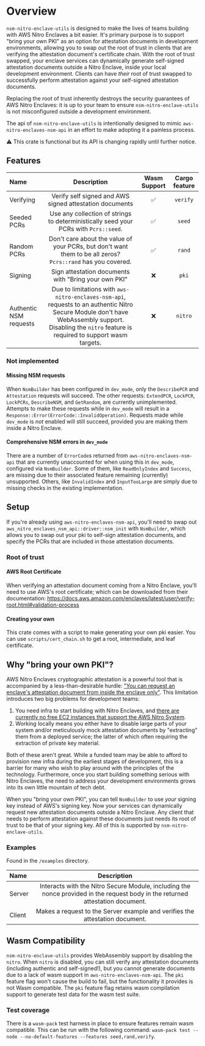 # Overview
`nsm-nitro-enclave-utils` is designed to make the lives of teams building with AWS Nitro Enclaves a bit easier.
It's primary purpose is to support "bring your own PKI" as an option for attestation documents in development environments, allowing you to swap out the root of trust in clients that are verifying the attestation document's certificate chain.
With the root of trust swapped, your enclave services can dynamically generate self-signed attestation documents outside a Nitro Enclave, inside your local development environment. Clients can have _their_ root of trust swapped to successfully perform attestation against your self-signed attestation documents.

Replacing the root of trust inherently destroys the security guarantees of AWS Nitro Enclaves: it is up to your team to ensure `nsm-nitro-enclave-utils` is not misconfigured outside a development environment.

The api of `nsm-nitro-enclave-utils` is intentionally designed to mimic `aws-nitro-enclaves-nsm-api` in an effort to make adopting it a painless process.

⚠️ This crate is functional but its API is changing rapidly until further notice.

## Features

| Name                   |                                                                                              Description                                                                                              | Wasm Support | Cargo feature |
|:-----------------------|:-----------------------------------------------------------------------------------------------------------------------------------------------------------------------------------------------------:|:------------:|:-------------:|
| Verifying              |                                                                        Verify self signed and AWS signed attestation documents                                                                        |      ✅       |   `verify`    |
| Seeded PCRs            |                                                         Use any collection of strings to deterministically seed your PCRs with `Pcrs::seed`.                                                          |      ✅       |    `seed`     |
| Random PCRs            |                                              Don't care about the value of your PCRs, but don't want them to be all zeros? `Pcrs::rand` has you covered.                                              |      ✅       |    `rand`     |
| Signing                |                                                                         Sign attestation documents with "Bring your own PKI"                                                                          |      ❌       |     `pki`     |
| Authentic NSM requests | Due to limitations with `aws-nitro-enclaves-nsm-api`, requests to an authentic Nitro Secure Module don't have WebAssembly support. Disabling the `nitro` feature is required to support wasm targets. |      ❌       |    `nitro`    |


### Not implemented

#### Missing NSM requests
When `NsmBuilder` has been configured in `dev_mode`, only the `DescribePCR` and `Attestation` requests will succeed. The other requests: `ExtendPCR`, `LockPCR`, `LockPCRs`, `DescribeNSM`, and `GetRandom`, are currently unimplemented. Attempts to make these requests while in `dev_mode` will result in a `Response::Error(ErrorCode::InvalidOperation)`. Requests made while `dev_mode` is _not_ enabled will still succeed, provided you are making them inside a Nitro Enclave.

#### Comprehensive NSM errors in `dev_mode`
There are a number of `ErrorCode`s returned from `aws-nitro-enclaves-nsm-api` that are currently unaccounted for when using this in `dev_mode`, configured via `NsmBuilder`. Some of them, like `ReadOnlyIndex` and `Success`, are missing due to their associated feature remaining (currently) unsupported. Others, like `InvalidIndex` and `InputTooLarge` are simply due to missing checks in the existing implementation.

## Setup
If you're already using `aws-nitro-enclaves-nsm-api`, you'll need to swap out `aws_nitro_enclaves_nsm_api::driver::nsm_init` with `NsmBuilder`, which allows you to swap out your pki to self-sign attestation documents, and specify the PCRs that are included in those attestation documents.

### Root of trust

#### AWS Root Certificate
When verifying an attestation document coming from a Nitro Enclave, you'll need to use AWS's root certificate; which can be downloaded from their documentation: https://docs.aws.amazon.com/enclaves/latest/user/verify-root.html#validation-process

#### Creating your own
This crate comes with a script to make generating your own pki easier. You can use `scripts/cert_chain.sh` to get a root, intermediate, and leaf certificate.

## Why "bring your own PKI"?
AWS Nitro Enclaves cryptographic attestation is a powerful tool that is accompanied by a less-than-desirable hurdle: ["You can request an enclave's attestation document from inside the enclave only"](https://docs.aws.amazon.com/enclaves/latest/user/set-up-attestation.html). This limitation introduces two big problems for development teams:
1. You need infra to start building with Nitro Enclaves, and [there are currently no free EC2 instances that support the AWS Nitro System](https://docs.aws.amazon.com/ec2/latest/instancetypes/ec2-nitro-instances.html).
2. Working locally means you either have to disable large parts of your system and/or meticulously mock attestation documents by "extracting" them from a deployed service; the latter of which often requiring the extraction of private key material.

Both of these aren't great. While a funded team may be able to afford to provision new infra during the earliest stages of development, this is a barrier for many who wish to play around with the principles of the technology. Furthermore, once you start building something serious with Nitro Enclaves, the need to address your development environments grows into its own little mountain of tech debt.

When you "bring your own PKI", you can tell `NsmBuilder` to use _your_ signing key instead of AWS's signing key. Now your services can dynamically request new attestation documents outside a Nitro Enclave. Any client that needs to perform attestation against these documents just needs its root of trust to be that of your signing key. All of this is supported by `nsm-nitro-enclave-utils`.

### Examples

Found in the `/examples` directory.

| Name   |                                                          Description                                                           |
|:-------|:------------------------------------------------------------------------------------------------------------------------------:|
| Server | Interacts with the Nitro Secure Module, including the nonce provided in the request body in the returned attestation document. |
| Client |                          Makes a request to the Server example and verifies the attestation document.                          |


## Wasm Compatibility

`nsm-nitro-enclave-utils` provides WebAssembly support by disabling the `nitro`. When `nitro` is disabled, you can still verify any attestation documents (including authentic and self-signed!), but you cannot generate documents due to a lack of wasm support in `aws-nitro-enclaves-nsm-api`.
The `pki` feature flag won't cause the build to fail, but the functionality it provides is not Wasm compatible. The `pki` feature flag retains wasm compilation support to generate test data for the wasm test suite.

### Test coverage

There is a `wasm-pack` test harness in place to ensure features remain wasm compatible. This can be run with the following command: `wasm-pack test --node --no-default-features --features seed,rand,verify`.
